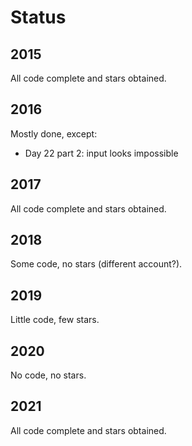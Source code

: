 # Status

## 2015

All code complete and stars obtained.

## 2016

Mostly done, except:

- Day 22 part 2: input looks impossible

## 2017

All code complete and stars obtained.

## 2018

Some code, no stars (different account?).

## 2019

Little code, few stars.

## 2020

No code, no stars.

## 2021

All code complete and stars obtained.
